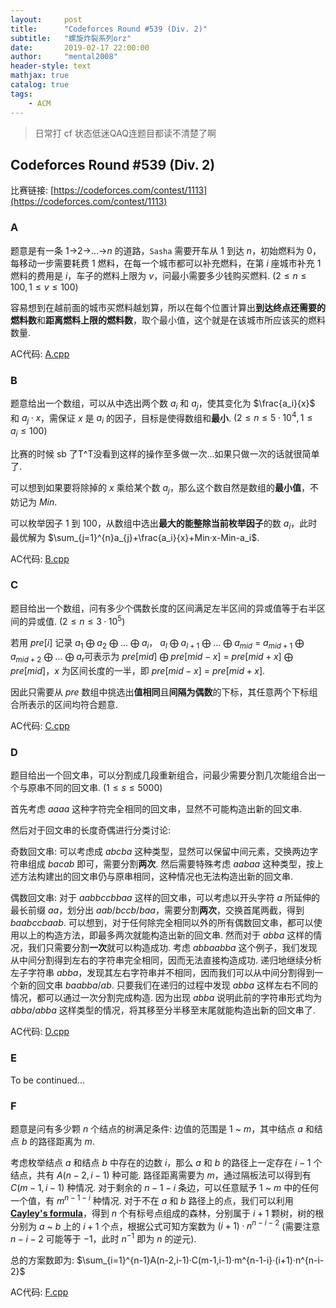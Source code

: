 ```yaml
---
layout:     post
title:      "Codeforces Round #539 (Div. 2)"
subtitle:   "螺旋炸裂系列orz"
date:       2019-02-17 22:00:00
author:     "mental2008"
header-style: text
mathjax: true
catalog: true
tags:
    - ACM
---
```


> 日常打 cf 状态低迷QAQ连题目都读不清楚了啊

## Codeforces Round #539 (Div. 2)

比赛链接: [https://codeforces.com/contest/1113](https://codeforces.com/contest/1113)

### A

题意是有一条 $1$->$2$->...->$n$ 的道路，`Sasha` 需要开车从 $1$ 到达 $n$，初始燃料为 $0$，每移动一步需要耗费 $1$ 燃料，在每一个城市都可以补充燃料，在第 $i$ 座城市补充 $1$ 燃料的费用是 $i$，车子的燃料上限为 $v$，问最小需要多少钱购买燃料.  $(2 \le n \le 100, 1 \le v \le 100)$

容易想到在越前面的城市买燃料越划算，所以在每个位置计算出**到达终点还需要的燃料数**和**距离燃料上限的燃料数**，取个最小值，这个就是在该城市所应该买的燃料数量.

AC代码: [A.cpp](https://github.com/mental2008/ACM/blob/master/Codeforces%20Round%20%23539%20(Div.%202)/A.cpp)

### B

题意给出一个数组，可以从中选出两个数 $a_i$ 和 $a_j$，使其变化为 $\frac{a_i}{x}$ 和 $a_j·x$，需保证 $x$ 是 $a_i$ 的因子，目标是使得数组和**最小**. $(2 \le n \le 5·10^4,1 \le a_i \le 100)$

比赛的时候 sb 了T^T没看到这样的操作至多做一次...如果只做一次的话就很简单了.

可以想到如果要将除掉的 $x$ 乘给某个数 $a_j$，那么这个数自然是数组的**最小值**，不妨记为 $Min$.

可以枚举因子 $1$ 到 $100$，从数组中选出**最大的能整除当前枚举因子**的数 $a_i$，此时最优解为 $\sum_{j=1}^{n}a_{j}+\frac{a_i}{x}+Min·x-Min-a_i$.

AC代码: [B.cpp](https://github.com/mental2008/ACM/blob/master/Codeforces%20Round%20%23539%20(Div.%202)/B.cpp)

### C

题目给出一个数组，问有多少个偶数长度的区间满足左半区间的异或值等于右半区间的异或值. $(2 \le n \le 3·10^5)$

若用 $pre[i]$ 记录 $a_1$ $\bigoplus$ $a_2$ $\bigoplus$ ... $\bigoplus$ $a_i$， $a_l$ $\bigoplus$ $a_{l+1}$ $\bigoplus$ ... $\bigoplus$ $a_{mid}$ = $a_{mid+1}$ $\bigoplus$ $a_{mid+2}$ $\bigoplus$ ... $\bigoplus$ $a_{r}$可表示为 $pre[mid]$ $\bigoplus$ $pre[mid-x]$ = $pre[mid+x]$ $\bigoplus$ $pre[mid]$，$x$ 为区间长度的一半，即 $pre[mid-x]$ = $pre[mid+x]$.

因此只需要从 $pre$ 数组中挑选出**值相同**且**间隔为偶数**的下标，其任意两个下标组合所表示的区间均符合题意.

AC代码: [C.cpp](https://github.com/mental2008/ACM/blob/master/Codeforces%20Round%20%23539%20(Div.%202)/C.cpp)

### D

题目给出一个回文串，可以分割成几段重新组合，问最少需要分割几次能组合出一个与原串不同的回文串. $(1 \le s \le 5000)$

首先考虑 $aaaa$ 这种字符完全相同的回文串，显然不可能构造出新的回文串.

然后对于回文串的长度奇偶进行分类讨论:

奇数回文串: 可以考虑成 $abcba$ 这种类型，显然可以保留中间元素，交换两边字符串组成 $bacab$ 即可，需要分割**两次**. 然后需要特殊考虑 $aabaa$ 这种类型，按上述方法构建出的回文串仍与原串相同，这种情况也无法构造出新的回文串.

偶数回文串: 对于 $aabbccbbaa$ 这样的回文串，可以考虑以开头字符 $a$ 所延伸的最长前缀 $aa$，划分出 $aab$/$bccb$/$baa$，需要分割**两次**，交换首尾两截，得到 $baabccbaab$. 可以想到，对于任何除完全相同以外的所有偶数回文串，都可以使用以上的构造方法，即最多两次就能构造出新的回文串. 然而对于 $abba$ 这样的情况，我们只需要分割**一次**就可以构造成功. 考虑 $abbaabba$ 这个例子，我们发现从中间分割得到左右的字符串完全相同，因而无法直接构造成功. 递归地继续分析左子字符串 $abba$，发现其左右字符串并不相同，因而我们可以从中间分割得到一个新的回文串 $baabba$/$ab$. 只要我们在递归的过程中发现 $abba$ 这样左右不同的情况，都可以通过一次分割完成构造. 因为出现 $abba$ 说明此前的字符串形式均为 $abba$/$abba$ 这样类型的情况，将其移至分半移至末尾就能构造出新的回文串了.

AC代码: [D.cpp](https://github.com/mental2008/ACM/blob/master/Codeforces%20Round%20%23539%20(Div.%202)/D.cpp)

### E

To be continued...

### F

题意是问有多少颗 $n$ 个结点的树满足条件: 边值的范围是 $1$ ~ $m$，其中结点 $a$ 和结点 $b$ 的路径距离为 $m$.

考虑枚举结点 $a$ 和结点 $b$ 中存在的边数 $i$，那么 $a$ 和 $b$ 的路径上一定存在 $i-1$ 个结点，共有 $A(n-2,i-1)$ 种可能. 路径距离需要为 $m$，通过隔板法可以得到有 $C(m-1,i-1)$ 种情况. 对于剩余的 $n-1-i$ 条边，可以任意赋予 $1$ ~ $m$ 中的任何一个值，有 $m^{n-1-i}$ 种情况. 对于不在 $a$ 和 $b$ 路径上的点，我们可以利用 **[Cayley's formula](https://en.wikipedia.org/wiki/Cayley's_formula#Generalizations)**，得到 $n$ 个有标号点组成的森林，分别属于 $i+1$ 颗树，树的根分别为 $a$ ~ $b$ 上的 $i+1$ 个点，根据公式可知方案数为 $(i+1)·n^{n-i-2}$ (需要注意 $n-i-2$ 可能等于 $-1$，此时 $n^{-1}$ 即为 $n$ 的逆元).

总的方案数即为: $\sum_{i=1}^{n-1}A(n-2,i-1)·C(m-1,i-1)·m^{n-1-i}·(i+1)·n^{n-i-2}$

AC代码: [F.cpp](https://github.com/mental2008/ACM/blob/master/Codeforces%20Round%20%23539%20(Div.%202)/F.cpp)